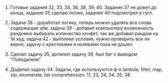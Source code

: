 1) Готовые задания 32, 33, 34, 36, 38, 39, 40. Задание 37 не довел до конца, задание 35 сделаю позже, задание 40 подсмотрел в гугл.

2) Задача 38 - доработал логику, теперь можно удалять все слова содержащие абв; задача 39 - добавил компьютеру возможность рандомно выбирать количество конфет, так же добавил рандом на 1й ход; задача 42 - выполнил условия, нужно проверить все ли верно; задачу с крестиками и ноликами пока не дошел.

3) Сделал задачу 35, допилил задачу 39, был баг с выводом "Победителя"

4) Доделал задачу 34. Задачи, где используются ф-я lambda, filter, map, zip, enumerate, list comprehension: 11, 23, 24, 34, 35, 38.
